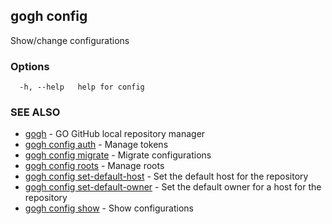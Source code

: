 ## gogh config

Show/change configurations

### Options

```
  -h, --help   help for config
```

### SEE ALSO

* [gogh](gogh.md)	 - GO GitHub local repository manager
* [gogh config auth](gogh_config_auth.md)	 - Manage tokens
* [gogh config migrate](gogh_config_migrate.md)	 - Migrate configurations
* [gogh config roots](gogh_config_roots.md)	 - Manage roots
* [gogh config set-default-host](gogh_config_set-default-host.md)	 - Set the default host for the repository
* [gogh config set-default-owner](gogh_config_set-default-owner.md)	 - Set the default owner for a host for the repository
* [gogh config show](gogh_config_show.md)	 - Show configurations

